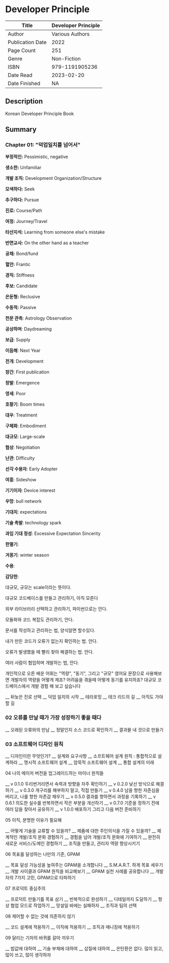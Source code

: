 # Developer Principle

| Title            | Developer Principle |
|------------------|---------------------|
| Author           | Various Authors     |
| Publication Date | 2022                |
| Page Count       | 251                 |
| Genre            | Non-Fiction         |
| ISBN             | 979-1191905236      |
| Date Read        | 2023-02-20          |
| Date Finished    | NA                  |

## Description

Korean Developer Principle Book

## Summary

### Chapter 01: "덕업일치를 넘어서"

__부정적인:__ Pessimistic, negative

__생소한:__ Unfamiliar

__개발 조직:__ Development Organization/Structure

__모색하다:__ Seek

__추구하다:__ Pursue

__진로:__ Course/Path

__여정:__ Journey/Travel

__타산지석:__ Learning from someone else's mistake

__반면교사:__ On the other hand as a teacher

__공채:__ Bond/fund

__혈안:__ Frantic

__경직:__ Stiffness

__후보:__ Candidate

__은둔형:__ Reclusive

__수동적:__ Passive

__천문 관측__: Astrology Observation

__공상하며__: Daydreaming

__보급__: Supply

__이듬해__: Next Year

__전개__: Development

__창간__: First publication

__창발__: Emergence

__영세__: Poor

__호황기__: Boom times

__대우__: Treatment

__구체화__: Embodiment

__대규모__: Large-scale

__협상__: Negotiation

__난관__: Difficulty

__선각 수용자__: Early Adopter

__여흥__: Sideshow

__기기이자__: Device interest

__우망__: bull network

__기대치__: expectations

__기술 촉발__: technology spark

__과임 기대 정성__: Excessive Expectation Sincerity

__한멸기__: 

__겨몽기__: winter season

__수용__: 

__감당한__: 

대규모, 규모는 scale이라는 뜻이다. 

대규모 코드베이스를 만들고 관리하기, 아직 모른다

외부 라이브러리 선택하고 관리하기, 파이썬으로는 안다.

모듈화와 코드 복잡도 관리하기, 안다.

문서를 작성하고 관리하는 법, 양식알면 할수있다.

내가 만든 코드가 오류가 없는지 확인하는 법. 안다.

오류가 발생했을 떼 빨리 찾아 해결하는 법. 안다. 

여러 사람이 협업하며 개발하는 법, 안다.

개인적으로 오른 배운 어휘는 "역량", "동기", 그리고 "규모" 였어요
문장으로 사용해보면
개발자의 역량을 어떻게 제죠?
어려움을 겪을떼 어떻게 동기를 유지하죠?
대규모 코드베이스에서 개발 경험 해 보고 싶습니다

__ 뒤늦은 진로 선택
__ 덕업 일치의 시작
__ 테라포밍
__ 테크 리드의 길
__ 아직도 가야 할 길

### 02 오류를 만날 때가 가장 성장하기 좋을 때다

__ 오래된 오류와의 만남
__ 정말인지 소스 코드로 확인하기
__ 결과물 내 것으로 만들기

### 03 소프트웨어 디자인 원칙

__ 디자인이란 무엇인가?
__ 설계와 요구사항
__ 소프트웨어 설계 원칙 : 통합적으로 설계하라
__ 명시적 소프트웨어 설계
__ 암묵적 소프트웨어 설계
__ 통합 설계의 미래

04 나의 메이저 버전을 업그레이드하는 마이너 원칙들

__ v 0.1.0 두리번거리면서 속력과 방향을 자주 확인하기
__ v 0.2.0 낯선 방식으로 해결하기
__ v 0.3.0 개구리를 해부하지 말고, 직접 만들기
__ v 0.4.0 남을 향한 자존심을 버리고, 나를 향한 자존감 채우기
__ v 0.5.0 결과를 향하면서 과정을 기록하기
__ v 0.6.1 의도한 실수를 반복하면서 작은 부분을 개선하기
__ v 0.7.0 기준을 정하기 전에 여러 답을 찾아서 공유하기
__ v 1.0.0 배포하기 그리고 다음 버전 준비하기

05 이직, 분명한 이유가 필요해

__ 어떻게 기술을 교류할 수 있을까?
__ 제품에 대한 주인의식을 가질 수 있을까?
__ 체계적인 개발/조직 문화 경험하기
__ 경험을 넘어 개발/조직 문화에 기여하기
__ 완전히 새로운 서비스/도메인 경험하기
__ 조직을 만들고, 관리자 역량 향상시키기

06 목표를 달성하는 나만의 기준, GPAM

__ 목표 달성 가능성을 높여주는 GPAM을 소개합니다
__ S.M.A.R.T. 하게 목표 세우기
__ 개발 사이클과 GPAM 원칙을 비교해보기
__ GPAM 실천 사례를 공유합니다
__ 개발자의 7가지 고민, GPAM으로 타파하기

07 프로덕트 중심주의

__ 프로덕트 만들기를 목표 삼기
__ 반복적으로 완성하기
__ 디테일까지 도달하기
__ 항상 협업 모드로 작업하기
__ 망설일 바에는 실패하자
__ 조직과 팀의 선택

08 제어할 수 없는 것에 의존하지 않기

__ 코드 설계에 적용하기
__ 이직에 적용하기
__ 조직과 매니징에 적용하기

09 달리는 기차의 바퀴를 갈아 끼우기

__ 밥값에 대하여
__ 기술 부채에 대하여
__ 삽질에 대하여
__ 은탄환은 없다. 많이 읽고, 많이 쓰고, 많이 생각하자